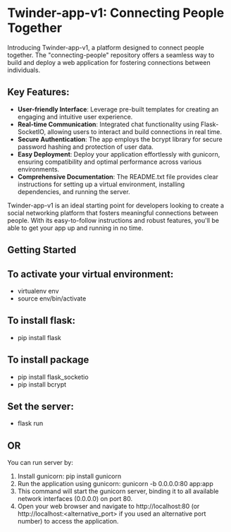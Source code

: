 # Twinder-app-v1: Connecting People Together

Introducing Twinder-app-v1, a platform designed to connect people together. The "connecting-people" repository offers a seamless way to build and deploy a web application for fostering connections between individuals.

## Key Features:

- **User-friendly Interface**: Leverage pre-built templates for creating an engaging and intuitive user experience.
- **Real-time Communication**: Integrated chat functionality using Flask-SocketIO, allowing users to interact and build connections in real time.
- **Secure Authentication**: The app employs the bcrypt library for secure password hashing and protection of user data.
- **Easy Deployment**: Deploy your application effortlessly with gunicorn, ensuring compatibility and optimal performance across various environments.
- **Comprehensive Documentation**: The README.txt file provides clear instructions for setting up a virtual environment, installing dependencies, and running the server.

Twinder-app-v1 is an ideal starting point for developers looking to create a social networking platform that fosters meaningful connections between people. With its easy-to-follow instructions and robust features, you'll be able to get your app up and running in no time.

## Getting Started

## To activate your virtual environment:
- virtualenv env
- source env/bin/activate

## To install flask:
- pip install flask

## To install package
- pip install flask_socketio
- pip install bcrypt

## Set the server:
- flask run

## OR 

You can run server by: 

1. Install gunicorn: pip install gunicorn
2. Run the application using gunicorn: gunicorn -b 0.0.0.0:80 app:app
3. This command will start the gunicorn server, binding it to all available network interfaces (0.0.0.0) on port 80. 
4. Open your web browser and navigate to http://localhost:80 (or http://localhost:<alternative_port> if you used an alternative port number) to access the application.



